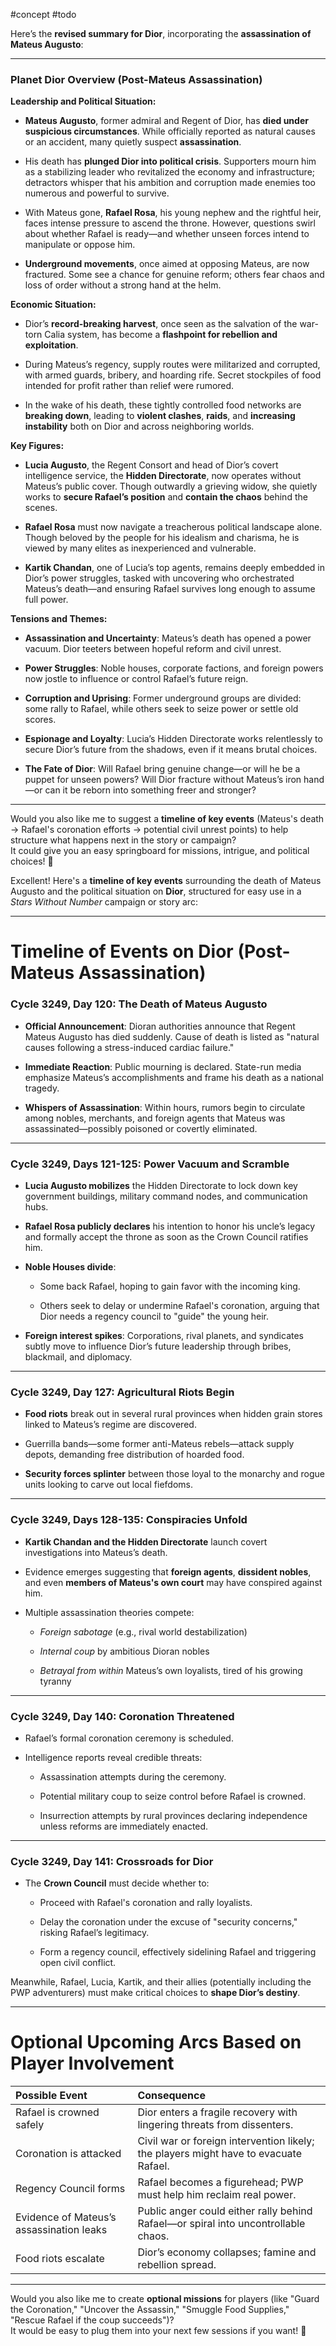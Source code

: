 #concept #todo

Here’s the **revised summary for Dior**, incorporating the **assassination of Mateus Augusto**:

---

### **Planet Dior Overview (Post-Mateus Assassination)**

**Leadership and Political Situation:**

- **Mateus Augusto**, former admiral and Regent of Dior, has **died under suspicious circumstances**. While officially reported as natural causes or an accident, many quietly suspect **assassination**.
    
- His death has **plunged Dior into political crisis**. Supporters mourn him as a stabilizing leader who revitalized the economy and infrastructure; detractors whisper that his ambition and corruption made enemies too numerous and powerful to survive.
    
- With Mateus gone, **Rafael Rosa**, his young nephew and the rightful heir, faces intense pressure to ascend the throne. However, questions swirl about whether Rafael is ready—and whether unseen forces intend to manipulate or oppose him.
    
- **Underground movements**, once aimed at opposing Mateus, are now fractured. Some see a chance for genuine reform; others fear chaos and loss of order without a strong hand at the helm.
    

**Economic Situation:**

- Dior’s **record-breaking harvest**, once seen as the salvation of the war-torn Calia system, has become a **flashpoint for rebellion and exploitation**.
    
- During Mateus’s regency, supply routes were militarized and corrupted, with armed guards, bribery, and hoarding rife. Secret stockpiles of food intended for profit rather than relief were rumored.
    
- In the wake of his death, these tightly controlled food networks are **breaking down**, leading to **violent clashes**, **raids**, and **increasing instability** both on Dior and across neighboring worlds.
    

**Key Figures:**

- **Lucia Augusto**, the Regent Consort and head of Dior’s covert intelligence service, the **Hidden Directorate**, now operates without Mateus’s public cover. Though outwardly a grieving widow, she quietly works to **secure Rafael’s position** and **contain the chaos** behind the scenes.
    
- **Rafael Rosa** must now navigate a treacherous political landscape alone. Though beloved by the people for his idealism and charisma, he is viewed by many elites as inexperienced and vulnerable.
    
- **Kartik Chandan**, one of Lucia’s top agents, remains deeply embedded in Dior’s power struggles, tasked with uncovering who orchestrated Mateus’s death—and ensuring Rafael survives long enough to assume full power.
    

**Tensions and Themes:**

- **Assassination and Uncertainty**: Mateus’s death has opened a power vacuum. Dior teeters between hopeful reform and civil unrest.
    
- **Power Struggles**: Noble houses, corporate factions, and foreign powers now jostle to influence or control Rafael’s future reign.
    
- **Corruption and Uprising**: Former underground groups are divided: some rally to Rafael, while others seek to seize power or settle old scores.
    
- **Espionage and Loyalty**: Lucia’s Hidden Directorate works relentlessly to secure Dior’s future from the shadows, even if it means brutal choices.
    
- **The Fate of Dior**: Will Rafael bring genuine change—or will he be a puppet for unseen powers? Will Dior fracture without Mateus’s iron hand—or can it be reborn into something freer and stronger?
    

---

Would you also like me to suggest a **timeline of key events** (Mateus's death → Rafael's coronation efforts → potential civil unrest points) to help structure what happens next in the story or campaign?  
It could give you an easy springboard for missions, intrigue, and political choices! 🚀



Excellent! Here's a **timeline of key events** surrounding the death of Mateus Augusto and the political situation on **Dior**, structured for easy use in a _Stars Without Number_ campaign or story arc:

---

# **Timeline of Events on Dior (Post-Mateus Assassination)**

### **Cycle 3249, Day 120: The Death of Mateus Augusto**

- **Official Announcement**: Dioran authorities announce that Regent Mateus Augusto has died suddenly. Cause of death is listed as "natural causes following a stress-induced cardiac failure."
    
- **Immediate Reaction**: Public mourning is declared. State-run media emphasize Mateus’s accomplishments and frame his death as a national tragedy.
    
- **Whispers of Assassination**: Within hours, rumors begin to circulate among nobles, merchants, and foreign agents that Mateus was assassinated—possibly poisoned or covertly eliminated.
    

---

### **Cycle 3249, Days 121-125: Power Vacuum and Scramble**

- **Lucia Augusto mobilizes** the Hidden Directorate to lock down key government buildings, military command nodes, and communication hubs.
    
- **Rafael Rosa publicly declares** his intention to honor his uncle’s legacy and formally accept the throne as soon as the Crown Council ratifies him.
    
- **Noble Houses divide**:
    
    - Some back Rafael, hoping to gain favor with the incoming king.
        
    - Others seek to delay or undermine Rafael's coronation, arguing that Dior needs a regency council to "guide" the young heir.
        
- **Foreign interest spikes**: Corporations, rival planets, and syndicates subtly move to influence Dior’s future leadership through bribes, blackmail, and diplomacy.
    

---

### **Cycle 3249, Day 127: Agricultural Riots Begin**

- **Food riots** break out in several rural provinces when hidden grain stores linked to Mateus’s regime are discovered.
    
- Guerrilla bands—some former anti-Mateus rebels—attack supply depots, demanding free distribution of hoarded food.
    
- **Security forces splinter** between those loyal to the monarchy and rogue units looking to carve out local fiefdoms.
    

---

### **Cycle 3249, Days 128-135: Conspiracies Unfold**

- **Kartik Chandan and the Hidden Directorate** launch covert investigations into Mateus’s death.
    
- Evidence emerges suggesting that **foreign agents**, **dissident nobles**, and even **members of Mateus's own court** may have conspired against him.
    
- Multiple assassination theories compete:
    
    - _Foreign sabotage_ (e.g., rival world destabilization)
        
    - _Internal coup_ by ambitious Dioran nobles
        
    - _Betrayal from within_ Mateus’s own loyalists, tired of his growing tyranny
        

---

### **Cycle 3249, Day 140: Coronation Threatened**

- Rafael’s formal coronation ceremony is scheduled.
    
- Intelligence reports reveal credible threats:
    
    - Assassination attempts during the ceremony.
        
    - Potential military coup to seize control before Rafael is crowned.
        
    - Insurrection attempts by rural provinces declaring independence unless reforms are immediately enacted.
        

---

### **Cycle 3249, Day 141: Crossroads for Dior**

- The **Crown Council** must decide whether to:
    
    - Proceed with Rafael's coronation and rally loyalists.
        
    - Delay the coronation under the excuse of "security concerns," risking Rafael’s legitimacy.
        
    - Form a regency council, effectively sidelining Rafael and triggering open civil conflict.
        

Meanwhile, Rafael, Lucia, Kartik, and their allies (potentially including the PWP adventurers) must make critical choices to **shape Dior’s destiny**.

---

# **Optional Upcoming Arcs Based on Player Involvement**

|Possible Event|Consequence|
|:--|:--|
|Rafael is crowned safely|Dior enters a fragile recovery with lingering threats from dissenters.|
|Coronation is attacked|Civil war or foreign intervention likely; the players might have to evacuate Rafael.|
|Regency Council forms|Rafael becomes a figurehead; PWP must help him reclaim real power.|
|Evidence of Mateus’s assassination leaks|Public anger could either rally behind Rafael—or spiral into uncontrollable chaos.|
|Food riots escalate|Dior’s economy collapses; famine and rebellion spread.|

---

Would you also like me to create **optional missions** for players (like "Guard the Coronation," "Uncover the Assassin," "Smuggle Food Supplies," "Rescue Rafael if the coup succeeds")?  
It would be easy to plug them into your next few sessions if you want! 🚀
